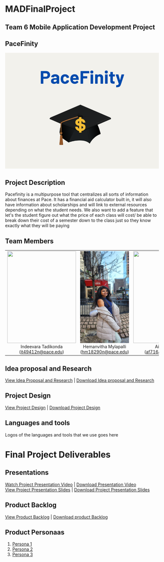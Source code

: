 # MADFinalProject
## Team 6 Mobile Application Development Project
## PaceFinity
  ![Application logo goes here in the following parentheses](https://github.com/indeevarat/MADFinalProject/blob/indeevara/Pictures/Logo.png)
## Project Description
Pacefinity is a multipurpose tool that centralizes all sorts of information about finances at Pace. It has a financial aid calculator built in, it will also have information about scholarships and will link to external resources depending on what the student needs. We also want to add a feature that let's the student figure out what the price of each class will cost/ be able to break down their cost of a semester down to the class just so they know exactly what they will be paying
## Team Members
<table align="center" role="table">
  <tbody>
<tr>
    <td align="center" valign="center">
<img src="https://github.com/htmw/Languru/blob/main/documentation/Images/Indeevara.jpeg" height="300" width="225"><br>Indeevara Tadikonda<br>(<a href="mailto:it49412n@pace.edu">it49412n@pace.edu</a>)</td>
    <td align="center" valign="center">
<img src="https://github.com/indeevarat/MADFinalProject/blob/indeevara/Pictures/Hemanvitha.JPG" height="300" width="225"><br>Hemanvitha Mylapalli<br>(<a href="mailto:hm18290n@pace.edu">hm18290n@pace.edu</a>)</td>
    <td align="center" valign="center">
<img src="https://github.com/indeevarat/MADFinalProject/blob/indeevara/Pictures/Aidan.PNG" height="300" width="225"><br>Aidan Farrell<br>(<a href="mailto:af71644n@pace.edu">af71644n@pace.edu</a>)</td>
  </tr>
    </tbody>
</table>

## Idea proposal and Research
[View Idea Proposal and Research](https://github.com/indeevarat/MADFinalProject/blob/main/Idea%20Proposal.pdf) | [Download Idea proposal and Research](https://github.com/indeevarat/MADFinalProject/blob/main/Idea%20Proposal.docx)
## Project Design
[View Project Design](https://github.com/indeevarat/MADFinalProject/blob/main/Design.pdf) | [Download Project Design](https://github.com/indeevarat/MADFinalProject/blob/main/Design.docx)
## Languages and tools
Logos of the languages and tools that we use goes here
# Final Project Deliverables
## Presentations
[Watch Project Presentation Video]() | [Download Presentation Video]()<br>
[View Project Presentation Slides]() | [Download Project Presentation Slides]()
## Product Backlog
[View Product Backlog](https://docs.google.com/document/d/1LZB-z18Wd3vFcSz4Bj45GzMdxnK9APs-R8JE7ZjlLcQ/edit) | [Download product Backlog]()
## Product Personaas
1. [Persona 1](https://github.com/indeevarat/MADFinalProject/blob/indeevara/Pictures/Persona1.png)
2. [Persona 2](https://github.com/indeevarat/MADFinalProject/blob/indeevara/Pictures/Persona2.png)
3. [Persona 3](https://github.com/indeevarat/MADFinalProject/blob/indeevara/Pictures/Persona3.png)
